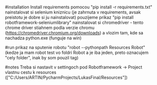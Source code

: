 #installation
Install requirements pomocou "pip install -r requirements.txt"
nainstalovat si selenium kniznicu (je zahrnuta v requirements, avsak preistotu je dobre si ju nainstalovat) pouzijeme prikaz "pip install robotframework-seleniumlibrary"
nainstalovat si chromedriver - tento chrome driver stiahnem podla verzie chromu (https://chromedriver.chromium.org/downloads) a vlozim tam, kde sa nachadza python.exe (funguje na win)

#run
prikaz na sputenie robotu "robot --pythonpath Resources Robot" (kedze ja mam robot test vo foldri Robot a je iba jeden, preto oznacujem "cely folder", inak by som pouzil tag)


#notes
Treba si nastavit v settingoch pod Robotframework -> Project vlastnu cestu k resources (["C:/Users/ARTIN/PycharmProjects/LukasFinal/Resources"])





